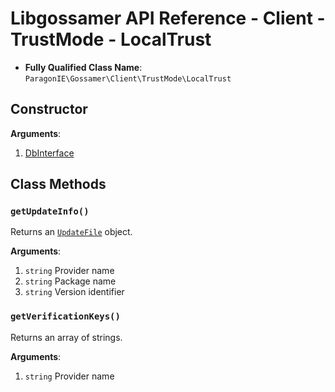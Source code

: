 # Libgossamer API Reference - Client - TrustMode - LocalTrust

* **Fully Qualified Class Name**: `ParagonIE\Gossamer\Client\TrustMode\LocalTrust`

## Constructor

**Arguments**:

1. [DbInterface](../../DbInterface.md)

## Class Methods

### `getUpdateInfo()`

Returns an [`UpdateFile`](UpdateFile.md) object.

**Arguments**:

1. `string` Provider name
2. `string` Package name
3. `string` Version identifier

### `getVerificationKeys()`

Returns an array of strings.

**Arguments**:

1. `string` Provider name
